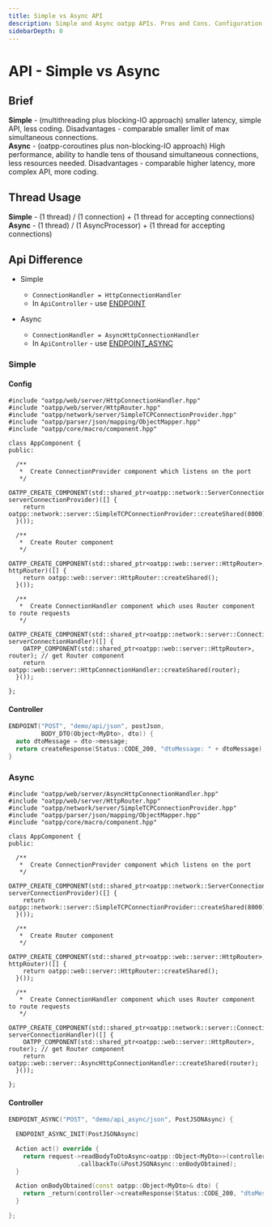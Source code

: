 ```yaml
---
title: Simple vs Async API
description: Simple and Async oatpp APIs. Pros and Cons. Configuration difference.
sidebarDepth: 0
---
```


# API - Simple vs Async <seo/>

## Brief

**Simple** - (multithreading plus blocking-IO approach) smaller latency, simple API, less coding. Disadvantages - comparable smaller limit of max simultaneous connections.   
**Async** - (oatpp-coroutines plus non-blocking-IO approach) High performance, ability to handle tens of thousand simultaneous connections, less resources needed. Disadvantages - comparable higher latency, more complex API, more coding.

## Thread Usage

**Simple** - (1 thread) / (1 connection) + (1 thread for accepting connections)   
**Async** - (1 thread) / (1 AsyncProcessor) + (1 thread for accepting connections)

## Api Difference

- Simple 
   - `ConnectionHandler = HttpConnectionHandler`
   - In `ApiController` - use [ENDPOINT](/docs/components/api-controller/#endpoint-specifics)
 
- Async 
   - `ConnectionHandler = AsyncHttpConnectionHandler`
   - In `ApiController` - use [ENDPOINT_ASYNC](/docs/components/api-controller/#endpoint-async-specifics)
   
### Simple

#### Config

```cpp{1,29}
#include "oatpp/web/server/HttpConnectionHandler.hpp"
#include "oatpp/web/server/HttpRouter.hpp"
#include "oatpp/network/server/SimpleTCPConnectionProvider.hpp"
#include "oatpp/parser/json/mapping/ObjectMapper.hpp"
#include "oatpp/core/macro/component.hpp"

class AppComponent {
public:

  /**
   *  Create ConnectionProvider component which listens on the port
   */
  OATPP_CREATE_COMPONENT(std::shared_ptr<oatpp::network::ServerConnectionProvider>, serverConnectionProvider)([] {
    return oatpp::network::server::SimpleTCPConnectionProvider::createShared(8000);
  }());

  /**
   *  Create Router component
   */
  OATPP_CREATE_COMPONENT(std::shared_ptr<oatpp::web::server::HttpRouter>, httpRouter)([] {
    return oatpp::web::server::HttpRouter::createShared();
  }());

  /**
   *  Create ConnectionHandler component which uses Router component to route requests
   */
  OATPP_CREATE_COMPONENT(std::shared_ptr<oatpp::network::server::ConnectionHandler>, serverConnectionHandler)([] {
    OATPP_COMPONENT(std::shared_ptr<oatpp::web::server::HttpRouter>, router); // get Router component
    return oatpp::web::server::HttpConnectionHandler::createShared(router);
  }());

};
```

#### Controller

```cpp
ENDPOINT("POST", "demo/api/json", postJson,
         BODY_DTO(Object<MyDto>, dto)) {
  auto dtoMessage = dto->message;
  return createResponse(Status::CODE_200, "dtoMessage: " + dtoMessage);
}
```
 
### Async

```cpp{1,29}
#include "oatpp/web/server/AsyncHttpConnectionHandler.hpp"
#include "oatpp/web/server/HttpRouter.hpp"
#include "oatpp/network/server/SimpleTCPConnectionProvider.hpp"
#include "oatpp/parser/json/mapping/ObjectMapper.hpp"
#include "oatpp/core/macro/component.hpp"

class AppComponent {
public:

  /**
   *  Create ConnectionProvider component which listens on the port
   */
  OATPP_CREATE_COMPONENT(std::shared_ptr<oatpp::network::ServerConnectionProvider>, serverConnectionProvider)([] {
    return oatpp::network::server::SimpleTCPConnectionProvider::createShared(8000);
  }());

  /**
   *  Create Router component
   */
  OATPP_CREATE_COMPONENT(std::shared_ptr<oatpp::web::server::HttpRouter>, httpRouter)([] {
    return oatpp::web::server::HttpRouter::createShared();
  }());

  /**
   *  Create ConnectionHandler component which uses Router component to route requests
   */
  OATPP_CREATE_COMPONENT(std::shared_ptr<oatpp::network::server::ConnectionHandler>, serverConnectionHandler)([] {
    OATPP_COMPONENT(std::shared_ptr<oatpp::web::server::HttpRouter>, router); // get Router component
    return oatpp::web::server::AsyncHttpConnectionHandler::createShared(router);
  }());

};
```

#### Controller

```cpp
ENDPOINT_ASYNC("POST", "demo/api_async/json", PostJSONAsync) {

  ENDPOINT_ASYNC_INIT(PostJSONAsync)

  Action act() override {
    return request->readBodyToDtoAsync<oatpp::Object<MyDto>>(controller->getDefaultObjectMapper())
                   .callbackTo(&PostJSONAsync::onBodyObtained);
  }

  Action onBodyObtained(const oatpp::Object<MyDto>& dto) {
    return _return(controller->createResponse(Status::CODE_200, "dtoMessage: " + dto->message));
  }

};
```